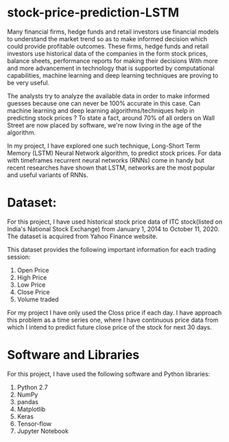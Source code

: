 # stock-price-prediction-LSTM

Many financial firms, hedge funds and retail investors use financial models to understand the market trend so as to make informed decision which could provide profitable outcomes. 
These firms, hedge funds and retail investors use historical data of the companies in the form stock prices, balance sheets, performance reports for making their decisions
With more and more advancement in technology that is supported by computational capabilities, machine learning and deep learning techniques are proving to be very useful.

The analysts try to analyze the available data in order to make informed guesses because one can never be 100% accurate in this case. Can machine learning and deep learning algorithms/techniques help in predicting stock prices ? To state a fact, around 70% of all orders on Wall Street are now placed by software, we're now living in the age of the algorithm. 

In my project, I have explored one such technique, Long-Short Term Memory (LSTM) Neural Network algorithm, to predict stock prices. For data with timeframes recurrent neural networks (RNNs) come in handy but recent researches have shown that LSTM, networks are the most popular and useful variants of RNNs.

# Dataset:

For this project, I have used historical stock price data of ITC stock(listed on India's National Stock Exchange) from January 1, 2014 to October 11, 2020. The dataset is acquired from Yahoo Finance website. 

This dataset provides the following important information for each trading session:
1. Open	Price 
2. High Price	
3. Low Price	
4. Close Price	
5. Volume traded

For my project I have only used the Closs price if each day. I have approach this problem as a time series one, where I have continuous price data from which I intend to predict future close price of the stock for next 30 days.

# Software and Libraries

For this project, I have used the following software and Python libraries:

1. Python 2.7
2. NumPy
3. pandas
4. Matplotlib
5. Keras
6. Tensor-flow
7. Jupyter Notebook
